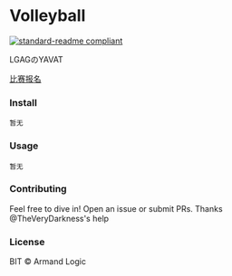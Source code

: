 # Volleyball
[![standard-readme compliant](https://img.shields.io/badge/readme%20style-standard-brightgreen.svg?style=flat-square)](https://github.com/RichardLitt/standard-readme)

LGAGのYAVAT

[比赛报名](赛事/Register.html)

### Install

```
暂无
```

### Usage

```
暂无
```

### Contributing

Feel free to dive in! Open an issue or submit PRs.
Thanks @TheVeryDarkness's help

### License

BIT © Armand Logic
